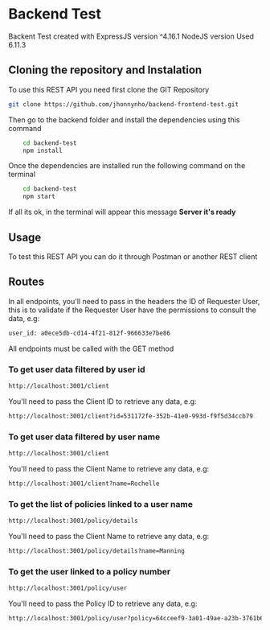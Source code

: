 # **Backend Test**

Backent Test created with ExpressJS version ^4.16.1
NodeJS version Used 6.11.3

## Cloning the repository and Instalation

To use this REST API you need first clone the GIT Repository

```sh
git clone https://github.com/jhonnynho/backend-frontend-test.git
```

Then go to the backend folder and install the dependencies using this command 

```sh
    cd backend-test
    npm install
```

Once the dependencies are installed run the following command on the terminal

```sh
    cd backend-test
    npm start
```
If all its ok, in the terminal will appear this message **Server it's ready**

## Usage

To test this REST API you can do it through Postman or another REST client

## Routes

In all endpoints, you'll need to pass in the headers the ID of Requester User, this is to validate if the Requester User have the permissions to consult the data, e.g:
```sh
user_id: a0ece5db-cd14-4f21-812f-966633e7be86
```

All endpoints must be called with the GET method

### To get user data filtered by user id
```sh
http://localhost:3001/client
```
You'll need to pass the Client ID to retrieve any data, e.g:
```sh
http://localhost:3001/client?id=531172fe-352b-41e0-993d-f9f5d34ccb79
```

### To get user data filtered by user name
```sh
http://localhost:3001/client
```
You'll need to pass the Client Name to retrieve any data, e.g:
```sh
http://localhost:3001/client?name=Rochelle
```
### To get the list of policies linked to a user name
```sh
http://localhost:3001/policy/details
```

You'll need to pass the Client Name to retrieve any data, e.g:
```sh
http://localhost:3001/policy/details?name=Manning
```

### To get the user linked to a policy number

```sh
http://localhost:3001/policy/user
```

You'll need to pass the Policy ID to retrieve any data, e.g:
```sh
http://localhost:3001/policy/user?policy=64cceef9-3a01-49ae-a23b-3761b604800b
```

